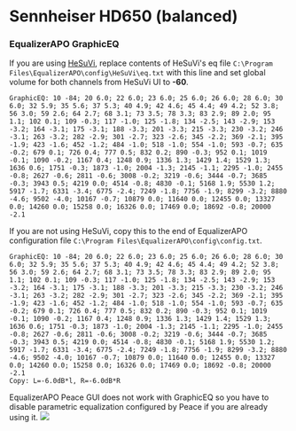 # Sennheiser HD650 (balanced)
### EqualizerAPO GraphicEQ
If you are using [HeSuVi](https://sourceforge.net/projects/hesuvi/), replace contents of HeSuVi's eq file `C:\Program Files\EqualizerAPO\config\HeSuVi\eq.txt` with this line and set global volume for both channels from HeSuVi UI to **-60**.
```
GraphicEQ: 10 -84; 20 6.0; 22 6.0; 23 6.0; 25 6.0; 26 6.0; 28 6.0; 30 6.0; 32 5.9; 35 5.6; 37 5.3; 40 4.9; 42 4.6; 45 4.4; 49 4.2; 52 3.8; 56 3.0; 59 2.6; 64 2.7; 68 3.1; 73 3.5; 78 3.3; 83 2.9; 89 2.0; 95 1.1; 102 0.1; 109 -0.3; 117 -1.0; 125 -1.8; 134 -2.5; 143 -2.9; 153 -3.2; 164 -3.1; 175 -3.1; 188 -3.3; 201 -3.3; 215 -3.3; 230 -3.2; 246 -3.1; 263 -3.2; 282 -2.9; 301 -2.7; 323 -2.6; 345 -2.2; 369 -2.1; 395 -1.9; 423 -1.6; 452 -1.2; 484 -1.0; 518 -1.0; 554 -1.0; 593 -0.7; 635 -0.2; 679 0.1; 726 0.4; 777 0.5; 832 0.2; 890 -0.3; 952 0.1; 1019 -0.1; 1090 -0.2; 1167 0.4; 1248 0.9; 1336 1.3; 1429 1.4; 1529 1.3; 1636 0.6; 1751 -0.3; 1873 -1.0; 2004 -1.3; 2145 -1.1; 2295 -1.0; 2455 -0.8; 2627 -0.6; 2811 -0.6; 3008 -0.2; 3219 -0.6; 3444 -0.7; 3685 -0.3; 3943 0.5; 4219 0.0; 4514 -0.8; 4830 -0.1; 5168 1.9; 5530 1.2; 5917 -1.7; 6331 -3.4; 6775 -2.4; 7249 -1.8; 7756 -1.9; 8299 -3.2; 8880 -4.6; 9502 -4.0; 10167 -0.7; 10879 0.0; 11640 0.0; 12455 0.0; 13327 0.0; 14260 0.0; 15258 0.0; 16326 0.0; 17469 0.0; 18692 -0.8; 20000 -2.1
```
If you are not using HeSuVi, copy this to the end of EqualizerAPO configuration file `C:\Program Files\EqualizerAPO\config\config.txt`.
```
GraphicEQ: 10 -84; 20 6.0; 22 6.0; 23 6.0; 25 6.0; 26 6.0; 28 6.0; 30 6.0; 32 5.9; 35 5.6; 37 5.3; 40 4.9; 42 4.6; 45 4.4; 49 4.2; 52 3.8; 56 3.0; 59 2.6; 64 2.7; 68 3.1; 73 3.5; 78 3.3; 83 2.9; 89 2.0; 95 1.1; 102 0.1; 109 -0.3; 117 -1.0; 125 -1.8; 134 -2.5; 143 -2.9; 153 -3.2; 164 -3.1; 175 -3.1; 188 -3.3; 201 -3.3; 215 -3.3; 230 -3.2; 246 -3.1; 263 -3.2; 282 -2.9; 301 -2.7; 323 -2.6; 345 -2.2; 369 -2.1; 395 -1.9; 423 -1.6; 452 -1.2; 484 -1.0; 518 -1.0; 554 -1.0; 593 -0.7; 635 -0.2; 679 0.1; 726 0.4; 777 0.5; 832 0.2; 890 -0.3; 952 0.1; 1019 -0.1; 1090 -0.2; 1167 0.4; 1248 0.9; 1336 1.3; 1429 1.4; 1529 1.3; 1636 0.6; 1751 -0.3; 1873 -1.0; 2004 -1.3; 2145 -1.1; 2295 -1.0; 2455 -0.8; 2627 -0.6; 2811 -0.6; 3008 -0.2; 3219 -0.6; 3444 -0.7; 3685 -0.3; 3943 0.5; 4219 0.0; 4514 -0.8; 4830 -0.1; 5168 1.9; 5530 1.2; 5917 -1.7; 6331 -3.4; 6775 -2.4; 7249 -1.8; 7756 -1.9; 8299 -3.2; 8880 -4.6; 9502 -4.0; 10167 -0.7; 10879 0.0; 11640 0.0; 12455 0.0; 13327 0.0; 14260 0.0; 15258 0.0; 16326 0.0; 17469 0.0; 18692 -0.8; 20000 -2.1
Copy: L=-6.0dB*l, R=-6.0dB*R
```
EqualizerAPO Peace GUI does not work with GraphicEQ so you have to disable parametric equalization configured by Peace if you are already using it.
![](https://raw.githubusercontent.com/jaakkopasanen/AutoEq/master/results/Sonoma%20Model%20One/headphoncecom/onear/Sennheiser%20HD650%20(balanced)/Sennheiser%20HD650%20(balanced).png)
